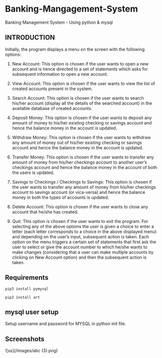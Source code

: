 # Banking-Mangagement-System
Banking Management System - Using python &amp; mysql


## INTRODUCTION

Initially, the program displays a menu on the screen with the following options: 
1. New Account: This option is chosen if the user wants to open a new account and is hence directed to a set of statements which asks for subsequent information to open a new account. 

2. View Account: This option is chosen if the user wants to view the list of created accounts present in the system. 

3. Search Account: This option is chosen if the user wants to search his/her account (display all the details of the searched account) in the available database of created accounts. 

4. Deposit Money: This option is chosen if the user wants to deposit any amount of money to his/her existing checking or savings account and hence the balance money in the account is updated. 

5. Withdraw Money: This option is chosen if the user wants to withdraw any amount of money out of his/her existing checking or savings account and hence the balance money in the account is updated. 

6. Transfer Money: This option is chosen if the user wants to transfer any amount of money from his/her checkings account to another user’s checkings account and hence the balance money in the account of both the users is updated. 

7. Savings to Checkings / Checkings to Savings: This option is chosen if the user wants to transfer any amount of money from his/her checkings account to savings account (or vica-versa) and hence the balance money in both the types of accounts is updated. 

8. Delete Account: This option is chosen if the user wants to close any account that he/she has created.

9. Quit: This option is chosen if the user wants to exit the program.
For selecting any of the above options the user is given a choice to enter a letter (each letter corresponds to a choice in the above displayed menu) and depending on the user’s input, subsequent action is taken. 
Each option on the menu triggers a certain set of statements that first ask the user to select or give the account number to which he/she wants to make changes (considering that a user can make multiple accounts by clicking on New Account option) and then the subsequent action is taken.

## Requirements
```
pip3 install pymysql
```

```
pip3 install art
```

## mysql user setup

Setup username and password for MYSQL in python init file. 


## Screenshots

![ss](/images/abc (3).png)


